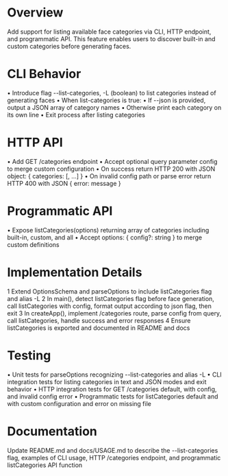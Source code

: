 # Overview
Add support for listing available face categories via CLI, HTTP endpoint, and programmatic API. This feature enables users to discover built-in and custom categories before generating faces.

# CLI Behavior
• Introduce flag --list-categories, -L (boolean) to list categories instead of generating faces
• When list-categories is true:
  • If --json is provided, output a JSON array of category names
  • Otherwise print each category on its own line
  • Exit process after listing categories

# HTTP API
• Add GET /categories endpoint
• Accept optional query parameter config to merge custom configuration
• On success return HTTP 200 with JSON object:
  { categories: [<category>, ...] }
• On invalid config path or parse error return HTTP 400 with JSON { error: message }

# Programmatic API
• Expose listCategories(options) returning array of categories including built-in, custom, and all
• Accept options: { config?: string } to merge custom definitions

# Implementation Details
1 Extend OptionsSchema and parseOptions to include listCategories flag and alias -L
2 In main(), detect listCategories flag before face generation, call listCategories with config, format output according to json flag, then exit
3 In createApp(), implement /categories route, parse config from query, call listCategories, handle success and error responses
4 Ensure listCategories is exported and documented in README and docs

# Testing
• Unit tests for parseOptions recognizing --list-categories and alias -L
• CLI integration tests for listing categories in text and JSON modes and exit behavior
• HTTP integration tests for GET /categories default, with config, and invalid config error
• Programmatic tests for listCategories default and with custom configuration and error on missing file

# Documentation
Update README.md and docs/USAGE.md to describe the --list-categories flag, examples of CLI usage, HTTP /categories endpoint, and programmatic listCategories API function